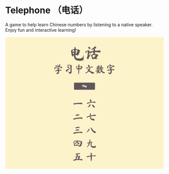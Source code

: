 # Telephone （电话）

A game to help learn Chinese numbers by listening to a native speaker. Enjoy fun and interactive learning!

![The landing page of Telephone, showing a play button ready to be clicked](./product_image.png)
